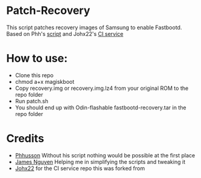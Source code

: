 # Patch-Recovery
This script patches recovery images of Samsung to enable Fastbootd. Based on Phh's [script](https://github.com/phhusson/samsung-galaxy-a51-gsi-boot) and Johx22's [CI service](https://github.com/Johx22/Patch-Recovery)

# How to use:
- Clone this repo
- chmod a+x magiskboot
- Copy recovery.img or recovery.img.lz4 from your original ROM to the repo folder
- Run patch.sh
- You should end up with Odin-flashable fastbootd-recovery.tar in the repo folder

# Credits
- [Phhusson](https://github.com/phhusson) Without his script nothing would be possible at the first place
- [James Nguyen](https://github.com/thongass000) Helping me in simplifying the scripts and tweaking it
- [Johx22](https://github.com/Johx22) for the CI service repo this was forked from
